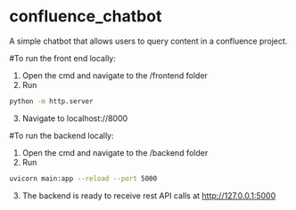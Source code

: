 # confluence_chatbot
A simple chatbot that allows users to query content in a confluence project.


#To run the front end locally:
1. Open the cmd and navigate to the /frontend folder
2. Run 
```bash
python -m http.server
```
3. Navigate to localhost://8000

#To run the backend locally:
1. Open the cmd and navigate to the /backend folder
2. Run 
```bash
uvicorn main:app --reload --port 5000
```
3. The backend is ready to receive rest API calls at http://127.0.0.1:5000